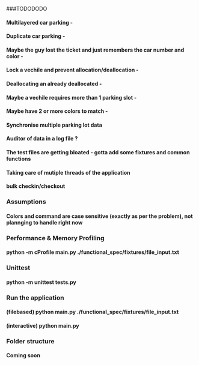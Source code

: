 ###TODODODO

#### Multilayered car parking - 
#### Duplicate car parking - 
#### Maybe the guy lost the ticket and just remembers the car number and color - 
#### Lock a vechile and prevent allocation/deallocation - 
#### Deallocating an already deallocated - 
#### Maybe a vechile requires more than 1 parking slot - 
#### Maybe have 2 or more colors to match - 
#### Synchronise multiple parking lot data
#### Auditor of data in a log file ?
#### The test files are getting bloated - gotta add some fixtures and common functions
#### Taking care of mutiple threads of the application
#### bulk checkin/checkout

### Assumptions
#### Colors and command are case sensitive (exactly as per the problem), not plannging to handle right now

### Performance & Memory Profiling 
#### python -m cProfile main.py ./functional_spec/fixtures/file_input.txt

### Unittest 
#### python -m unittest tests.py

### Run the application
#### (filebased) python main.py ./functional_spec/fixtures/file_input.txt
#### (interactive) python main.py

### Folder structure
#### Coming soon